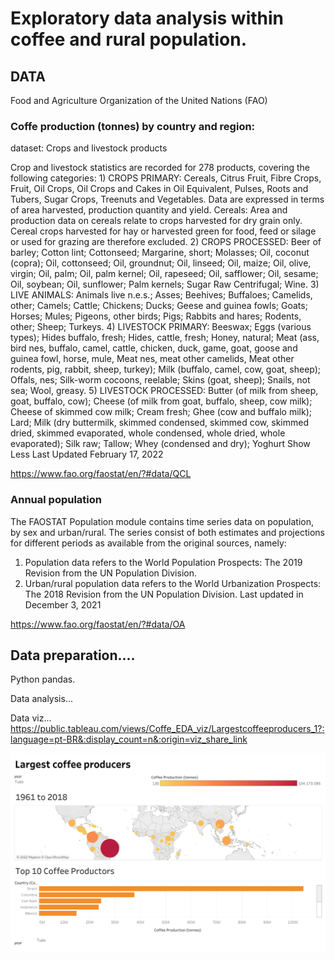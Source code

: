 # Exploratory data analysis within coffee and rural population.
## DATA 

Food and Agriculture Organization of the United Nations (FAO)

### Coffe production (tonnes) by country and region: 
dataset: Crops and livestock products

Crop and livestock statistics are recorded for 278 products, covering the following categories: 1) CROPS PRIMARY: Cereals, Citrus Fruit, Fibre Crops, Fruit, Oil Crops, Oil Crops and Cakes in Oil Equivalent, Pulses, Roots and Tubers, Sugar Crops, Treenuts and Vegetables. Data are expressed in terms of area harvested, production quantity and yield. Cereals: Area and production data on cereals relate to crops harvested for dry grain only. Cereal crops harvested for hay or harvested green for food, feed or silage or used for grazing are therefore excluded. 2) CROPS PROCESSED: Beer of barley; Cotton lint; Cottonseed; Margarine, short; Molasses; Oil, coconut (copra); Oil, cottonseed; Oil, groundnut; Oil, linseed; Oil, maize; Oil, olive, virgin; Oil, palm; Oil, palm kernel; Oil, rapeseed; Oil, safflower; Oil, sesame; Oil, soybean; Oil, sunflower; Palm kernels; Sugar Raw Centrifugal; Wine. 3) LIVE ANIMALS: Animals live n.e.s.; Asses; Beehives; Buffaloes; Camelids, other; Camels; Cattle; Chickens; Ducks; Geese and guinea fowls; Goats; Horses; Mules; Pigeons, other birds; Pigs; Rabbits and hares; Rodents, other; Sheep; Turkeys. 4) LIVESTOCK PRIMARY: Beeswax; Eggs (various types); Hides buffalo, fresh; Hides, cattle, fresh; Honey, natural; Meat (ass, bird nes, buffalo, camel, cattle, chicken, duck, game, goat, goose and guinea fowl, horse, mule, Meat nes, meat other camelids, Meat other rodents, pig, rabbit, sheep, turkey); Milk (buffalo, camel, cow, goat, sheep); Offals, nes; Silk-worm cocoons, reelable; Skins (goat, sheep); Snails, not sea; Wool, greasy. 5) LIVESTOCK PROCESSED: Butter (of milk from sheep, goat, buffalo, cow); Cheese (of milk from goat, buffalo, sheep, cow milk); Cheese of skimmed cow milk; Cream fresh; Ghee (cow and buffalo milk); Lard; Milk (dry buttermilk, skimmed condensed, skimmed cow, skimmed dried, skimmed evaporated, whole condensed, whole dried, whole evaporated); Silk raw; Tallow; Whey (condensed and dry); Yoghurt Show Less
Last Updated February 17, 2022

https://www.fao.org/faostat/en/?#data/QCL

### Annual population
The FAOSTAT Population module contains time series data on population, by sex and urban/rural. The series consist of both estimates and projections for different periods as available from the original sources, namely:
1. Population data refers to the World Population Prospects: The 2019 Revision from the UN Population Division.
2. Urban/rural population data refers to the World Urbanization Prospects: The 2018 Revision from the UN Population Division.
Last updated in December 3, 2021

https://www.fao.org/faostat/en/?#data/OA

## Data preparation....
Python pandas.

Data analysis...



Data viz...
https://public.tableau.com/views/Coffe_EDA_viz/Largestcoffeeproducers_1?:language=pt-BR&:display_count=n&:origin=viz_share_link

![image](https://github.com/fernanda-rigo/Coffe_EDA/blob/0380fcb32348a49fd48b8266c20b44348990257a/Largest%20coffee%20producers.png)








